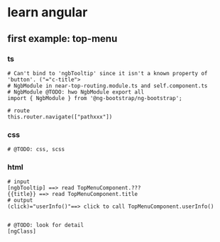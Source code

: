 # learn angular

## first example: top-menu

### ts

    # Can't bind to 'ngbTooltip' since it isn't a known property of 'button'. ("="c-title">
    # NgbModule in near-top-routing.module.ts and self.component.ts
    # NgbModule @TODO: hwo NgbModule export all
    import { NgbModule } from '@ng-bootstrap/ng-bootstrap';

    # route
    this.router.navigate(["pathxxx"])

### css

    # @TODO: css, scss

### html

    # input
    [ngbTooltip] ==> read TopMenuComponent.???
    {{title}} ==> read TopMenuComponent.title
    # output
    (click)="userInfo()"==> click to call TopMenuComponent.userInfo()


    # @TODO: look for detail
    [ngClass]